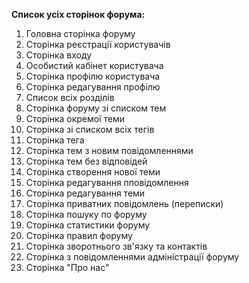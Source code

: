 **Список усіх сторінок форума:**

1. Головна сторінка форуму
2. Сторінка реєстрації користувачів
3. Сторінка входу
4. Особистий кабінет користувача
5. Сторінка профілю користувача
6. Сторінка редагування профілю
7. Список всіх розділів
8. Сторінка форуму зі списком тем
9. Сторінка окремої теми
10. Сторінка зі списком всіх тегів
11. Сторінка тега
12. Сторінка тем з новим повідомленнями
13. Сторінка тем без відповідей
14. Сторінка створення нової теми
15. Сторінка редагування пповідомлення
16. Сторінка редагування теми
17. Сторінка приватних повідомлень (переписки)
18. Сторінка пошуку по форуму
19. Сторінка статистики форуму
20. Сторінка правил форуму
21. Сторінка зворотнього зв'язку та контактів
22. Сторінка з повідомленнями адміністрації форуму
23. Сторінка "Про нас"
